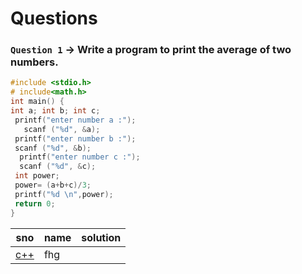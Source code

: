 # Questions


### `Question 1` ->  Write a program to print the average of two numbers.

  ```c
  #include <stdio.h>
# include<math.h>
 int main() {
  int a; int b; int c;
   printf("enter number a :");
     scanf ("%d", &a);
   printf("enter number b :");
   scanf ("%d", &b);
    printf("enter number c :");
    scanf ("%d", &c);
   int power;
   power= (a+b+c)/3;
   printf("%d \n",power);
   return 0;
}
  ```

|sno|name|solution|
|-|-|-|
|[c++](https://github.com/Tatyavicchu/C_Language_practice/edit/main/practice%20questions.md)|fhg|
